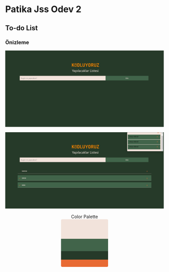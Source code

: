 # Patika Jss Odev 2

## To-do List

### Önizleme

![önizleme](/images/Screenshot%202023-09-27%20at%2019-23-34%20Title.png)

![önizleme2](images/Screenshot%202023-09-27%20at%2019-25-42%20Title.png)

<div align="center">
<a src="https://colorhunt.co/palette/f2e3db41644a263a29e86a33">Color Palette</a>
<br>
<img src="/images/colorPalette.png" width="150px" >
</div>
